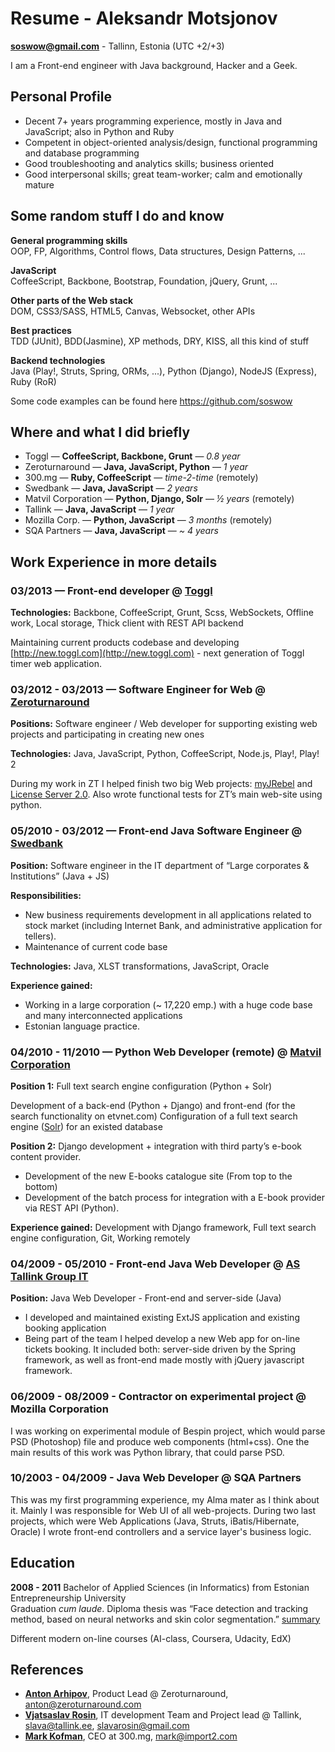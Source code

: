 <script>
//This is 3 lines to generate PDF from print.
var article = $("article").detach();
$(".site > .container").empty().append(article);
$(".site-footer, .pagehead, .header").remove();
window.print();
</script>

Resume - Aleksandr Motsjonov
======================
**soswow@gmail.com** - Tallinn, Estonia (UTC +2/+3)

I am a Front-end engineer with Java background, Hacker and a Geek.


Personal Profile
----------------------
* Decent 7+ years programming experience, mostly in Java and JavaScript; also in Python and Ruby
* Competent in object-oriented analysis/design, functional programming and database programming
* Good troubleshooting and analytics skills; business oriented
* Good interpersonal skills; great team-worker; calm and emotionally mature


Some random stuff I do and know
----------------------
**General programming skills** <br/>
OOP, FP, Algorithms, Control flows, Data structures, Design Patterns, ...

**JavaScript** <br/>
CoffeeScript, Backbone, Bootstrap, Foundation, jQuery, Grunt, ...

**Other parts of the Web stack** <br/>
DOM, CSS3/SASS, HTML5, Canvas, Websocket, other APIs

**Best practices** <br/>
TDD (JUnit), BDD(Jasmine), XP methods, DRY, KISS, all this kind of stuff

**Backend technologies** <br/>
Java (Play!, Struts, Spring, ORMs, ...), Python (Django), NodeJS (Express), Ruby (RoR)


Some code examples can be found here https://github.com/soswow


Where and what I did briefly
----------------------
* Toggl           — **CoffeeScript, Backbone, Grunt** — *0.8 year*
* Zeroturnaround  — **Java, JavaScript, Python** — *1 year*
* 300.mg          — **Ruby, CoffeeScript** — *time-2-time* (remotely)
* Swedbank        — **Java, JavaScript** — *2 years*
* Matvil Corporation — **Python, Django, Solr** — *½ years* (remotely)
* Tallink         — **Java, JavaScript** — *1 year*
* Mozilla Corp.   — **Python, JavaScript** — *3 months* (remotely)
* SQA Partners    — **Java, JavaScript** — *~ 4 years*


Work Experience in more details
----------------------
### 03/2013 — Front-end developer @ [Toggl](http://toggl.com)

**Technologies:**
Backbone, CoffeeScript, Grunt, Scss, WebSockets, Offline work, Local storage, Thick client with REST API backend

Maintaining current products codebase and developing [http://new.toggl.com](http://new.toggl.com) - next generation of Toggl timer web application.


### 03/2012 - 03/2013 — Software Engineer for Web @ [Zeroturnaround](http://zeroturnaround.com)

**Positions:**
Software engineer / Web developer for supporting existing web projects and participating in creating new ones

**Technologies:**
Java, JavaScript, Python, CoffeeScript, Node.js, Play!, Play! 2

During my work in ZT I helped finish two big Web projects: [myJRebel](http://my.jrebel.com) and [License Server 2.0](http://zeroturnaround.com/software/jrebel/download/license-server/). Also wrote functional tests for ZT’s main web-site using python.


### 05/2010 - 03/2012 — Front-end Java Software Engineer @ [Swedbank](https://www.swedbank.ee)

**Position:**
Software engineer in the IT department of “Large corporates & Institutions” (Java + JS)

**Responsibilities:**
* New business requirements development in all applications related to stock market (including Internet Bank, and administrative application for tellers).
* Maintenance of current code base

**Technologies:** Java, XLST transformations, JavaScript, Oracle

**Experience gained:**
* Working in a large corporation (~ 17,220 emp.) with a huge code base and many interconnected applications
* Estonian language practice.


### 04/2010 - 11/2010 — Python Web Developer (remote) @ [Matvil Corporation](http://matvil.com/)

**Position 1:**
Full text search engine configuration (Python + Solr)

Development of a back-end (Python + Django) and front-end (for the search functionality on etvnet.com)
Configuration of a full text search engine ([Solr](http://lucene.apache.org/solr/)) for an existed database

**Position 2:**
Django development + integration with third party’s e-book content provider.

* Development of the new E-books catalogue site (From top to the bottom)
* Development of the batch process for integration with a E-book provider via REST API  (Python).

**Experience gained:**
Development with Django framework, Full text search engine configuration, Git, Working remotely


### 04/2009 - 05/2010 - Front-end Java Web Developer @ [AS Tallink Group IT](https://booking.tallink.com)
**Position:**
Java Web Developer - Front-end and server-side (Java)

* I developed and maintained existing ExtJS application and existing booking application
* Being part of the team I helped develop a new Web app for on-line tickets booking. It included both: server-side driven by the Spring framework, as well as front-end made mostly with jQuery javascript framework.


### 06/2009 - 08/2009 - Contractor on experimental project @ Mozilla Corporation
I was working on experimental module of Bespin project, which would parse PSD (Photoshop) file and produce web components (html+css). One the main results of this work was Python library, that could parse PSD.


### 10/2003 - 04/2009 - Java Web Developer @ SQA Partners
This was my first programming experience, my Alma mater as I think about it. Mainly I was responsible for Web UI of all web-projects. During two last projects, which were Web Applications (Java, Struts, iBatis/Hibernate, Oracle) I wrote front-end controllers and a service layer's business logic.


Education
----------------------
**2008 - 2011** Bachelor of Applied Sciences (in Informatics) from Estonian Entrepreneurship University<br/>
Graduation *cum laude*. Diploma thesis was “Face detection and tracking method, based on neural networks and skin color segmentation.” [summary](http://goo.gl/5D2097)

Different modern on-line courses (AI-class, Coursera, Udacity, EdX)


References
----------------------
* [**Anton Arhipov**](http://www.linkedin.com/in/antonarhipov), Product Lead @ Zeroturnaround, anton@zeroturnaround.com
* [**Vjatsaslav Rosin**](http://www.linkedin.com/in/slavarosin), IT development Team and Project lead @ Tallink, slava@tallink.ee, slavarosin@gmail.com
* [**Mark Kofman**](http://www.linkedin.com/in/markkofman), CEO at 300.mg, mark@import2.com
